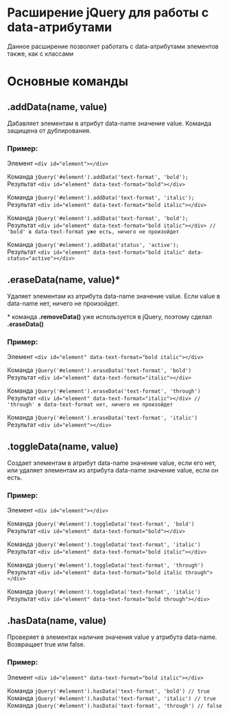 # Расширение jQuery для работы с data-атрибутами

Данное расширение позволяет работать с data-атрибутами элементов также, как с классами

# Основные команды

## .addData(name, value)

Дабавляет элементам в атрибут data-name значение value. Команда защищена от дублирования.

### Пример:

Элемент `<div id="element"></div>`

Команда `jQuery('#element').addData('text-format', 'bold');`<br>
Результат `<div id="element" data-text-format="bold"></div>`

Команда `jQuery('#element').addData('text-format', 'italic');`<br>
Результат `<div id="element" data-text-format="bold italic"></div>`

Команда `jQuery('#element').addData('text-format', 'bold');`<br>
Результат `<div id="element" data-text-format="bold italic"></div> // 'bold' в data-text-format уже есть, ничего не произойдет`

Команда `jQuery('#element').addData('status', 'active');`<br>
Результат `<div id="element" data-text-format="bold italic" data-status="active"></div>`

## .eraseData(name, value)*

Удаляет элементам из атрибута data-name значение value. Если value в data-name нет, ничего не произойдет.

\* команда **.removeData()** уже используется в jQuery, поэтому сделал **.eraseData()**

### Пример:

Элемент `<div id="element" data-text-format="bold italic"></div>`

Команда `jQuery('#element').eraseData('text-format', 'bold')`<br>
Результат `<div id="element" data-text-format="italic"></div>`

Команда `jQuery('#element').eraseData('text-format', 'through')`<br>
Результат `<div id="element" data-text-format="italic"></div> // 'through' в data-text-format нет, ничего не произойдет`

Команда `jQuery('#element').eraseData('text-format', 'italic')`<br>
Результат `<div id="element"></div>`

## .toggleData(name, value)

Создает элементам в атрибут data-name значение value, если его нет, или удаляет элементам из атрибута data-name значение value, если он есть.

### Пример:

Элемент `<div id="element"></div>`

Команда `jQuery('#element').toggleData('text-format', 'bold')`<br>
Результат `<div id="element" data-text-format="bold"></div>`

Команда `jQuery('#element').toggleData('text-format', 'italic')`<br>
Результат `<div id="element" data-text-format="bold italic"></div>`

Команда `jQuery('#element').toggleData('text-format', 'through')`<br>
Результат `<div id="element" data-text-format="bold italic through"></div>`

Команда `jQuery('#element').toggleData('text-format', 'italic')`<br>
Результат `<div id="element" data-text-format="bold through"></div>`

## .hasData(name, value)

Проверяет в элементах наличие значения value у атрибута data-name. Возвращает true или false.

### Пример:

Элемент `<div id="element" data-text-format="bold italic"></div>`

Команда `jQuery('#element').hasData('text-format', 'bold') // true`<br>
Команда `jQuery('#element').hasData('text-format', 'italic') // true`<br>
Команда `jQuery('#element').hasData('text-format', 'through') // false`<br>
